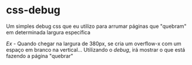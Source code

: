# css-debug
Um simples debug css que eu utilizo para arrumar páginas que "quebram" em determinada largura específica

*Ex* - Quando chegar na largura de 380px, se cria um overflow-x com um espaço em branco na vertical...
Utilizando o *debug*, irá mostrar o que está fazendo a página "quebrar"
